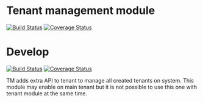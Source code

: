 # Tenant management module

[![Build Status](https://travis-ci.org/pluf/supertenant.svg?branch=master)](https://travis-ci.org/pluf/supertenant)
[![Coverage Status](https://coveralls.io/repos/github/pluf/supertenant/badge.svg)](https://coveralls.io/github/pluf/supertenant)

# Develop

[![Build Status](https://travis-ci.org/pluf/supertenant.svg?branch=develop)](https://travis-ci.org/pluf/supertenant)
[![Coverage Status](https://coveralls.io/repos/github/pluf/supertenant/badge.svg?branch=develop)](https://coveralls.io/github/pluf/supertenant?branch=develop)

TM adds extra API to tenant to manage all created tenants on system. This module may enable on main tenant but it is not possible to use this one with tenant module at the same time.

